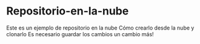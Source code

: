 # Repositorio-en-la-nube
Este es un ejemplo de repositorio en la nube
Cómo crearlo desde la nube y clonarlo
Es necesario guardar los cambios
un cambio más!